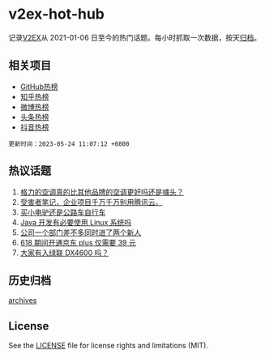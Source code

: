 # v2ex-hot-hub

 记录[V2EX](https://www.v2ex.com/)从 2021-01-06 日至今的热门话题。每小时抓取一次数据，按天[归档](archives)。
 
 ## 相关项目

- [GitHub热榜](https://github.com/snaildev/github-hot-hub)
- [知乎热榜](https://github.com/snaildev/zhihu-hot-hub)
- [微博热榜](https://github.com/snaildev/weibo-hot-hub)
- [头条热榜](https://github.com/snaildev/toutiao-hot-hub)
- [抖音热榜](https://github.com/snaildev/douyin-hot-hub)


 `更新时间：2023-05-24 11:07:12 +0800`

## 热议话题

1. [格力的空调真的比其他品牌的空调更好吗还是噱头？](https://www.v2ex.com/t/942307)
1. [受害者笔记，企业项目千万千万别用腾讯云。](https://www.v2ex.com/t/942227)
1. [买小电驴还是公路车自行车](https://www.v2ex.com/t/942189)
1. [Java 开发有必要使用 Linux 系统吗](https://www.v2ex.com/t/942369)
1. [公司一个部门差不多同时进了两个新人](https://www.v2ex.com/t/942310)
1. [618 期间开通京东 plus 仅需要 39 元](https://www.v2ex.com/t/942454)
1. [大家有入绿联 DX4600 吗？](https://www.v2ex.com/t/942203)

## 历史归档

[archives](archives)

## License

See the [LICENSE](LICENSE) file for license rights and limitations (MIT).
